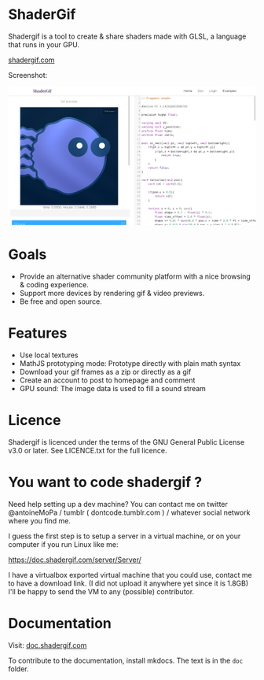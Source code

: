 # ShaderGif

Shadergif is a tool to create & share shaders made with GLSL, a language that runs in your GPU.

[shadergif.com](https://shadergif.com)

Screenshot:

![screenshot](public/screenshot.png)

# Goals

* Provide an alternative shader community platform with a nice browsing & coding experience.
* Support more devices by rendering gif & video previews.
* Be free and open source.

# Features

 * Use local textures
 * MathJS prototyping mode: Prototype directly with plain math syntax
 * Download your gif frames as a zip or directly as a gif
 * Create an account to post to homepage and comment
 * GPU sound: The image data is used to fill a sound stream

# Licence

Shadergif is licenced under the terms of the GNU General Public License v3.0 or later. See LICENCE.txt for the full licence.

# You want to code shadergif ?

Need help setting up a dev machine? You can contact me on twitter @antoineMoPa / tumblr ( dontcode.tumblr.com ) / whatever social network where you find me.

I guess the first step is to setup a server in a virtual machine, or on your computer if you run Linux like me:

https://doc.shadergif.com/server/Server/

I have a virtualbox exported virtual machine that you could use, contact me to have a download link. (I did not upload it anywhere yet since it is 1.8GB) I'll be happy to send the VM to any (possible) contributor.

# Documentation

Visit: [doc.shadergif.com](https://doc.shadergif.com)

To contribute to the documentation, install mkdocs. The text is in the `doc` folder.
